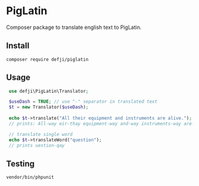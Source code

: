 # PigLatin
Composer package to translate english text to PigLatin.

## Install
```shell
composer require defji/piglatin
```

## Usage
```php
 use defji\PigLatin\Translator;

 $useDash = TRUE; // use "-" separator in translated text
 $t = new Translator($useDash);
 
 echo $t->translate("All their equipment and instruments are alive.");
 // prints: All-way eir-thay equipment-way and-way instruments-way are-way alive-way.

 // translate single word
 echo $t->translateWord("question");
 // prints uestion-qay


```
## Testing
```shell
vendor/bin/phpunit
```
